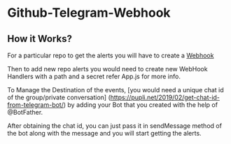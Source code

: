 # Github-Telegram-Webhook

## How it Works?
For a particular repo to get the alerts you will have to create a [Webhook](https://developer.github.com/webhooks/creating/)

Then to add new repo alerts you would need to create new WebHook Handlers with a path and a secret refer App.js for more info.

To Manage the Destination of the events, [you would need a unique chat id of the group/private conversation]     (https://pupli.net/2019/02/get-chat-id-from-telegram-bot/) by adding your Bot that you   created with the help of @BotFather.

After obtaining the chat id, you can just pass it in sendMessage method of the bot along with the message and you will start getting the alerts.

